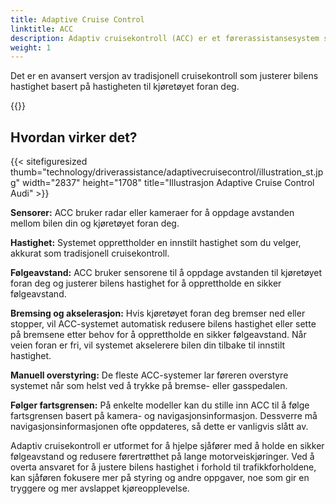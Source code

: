 ```yaml
---
title: Adaptive Cruise Control
linktitle: ACC
description: Adaptiv cruisekontroll (ACC) er et førerassistansesystem som bruker sensorer og programvare for å opprettholde en sikker følgeavstand mellom bilen og kjøretøyet foran deg mens du kjører på motorveien.
weight: 1
---
```

<!-- markdownlint-disable MD033 -->

Det er en avansert versjon av tradisjonell cruisekontroll som justerer bilens hastighet basert på hastigheten til kjøretøyet foran deg.

{{<evkxdisplayaddarticle />}}

## Hvordan virker det?

{{< sitefiguresized thumb="technology/driverassistance/adaptivecruisecontrol/illustration_st.jpg" width="2837" height="1708" title="Illustrasjon Adaptive Cruise Control Audi" >}}

**Sensorer:** ACC bruker radar eller kameraer for å oppdage avstanden mellom bilen din og kjøretøyet foran deg.

**Hastighet:** Systemet opprettholder en innstilt hastighet som du velger, akkurat som tradisjonell cruisekontroll.

**Følgeavstand:** ACC bruker sensorene til å oppdage avstanden til kjøretøyet foran deg og justerer bilens hastighet for å opprettholde en sikker følgeavstand.

**Bremsing og akselerasjon:** Hvis kjøretøyet foran deg bremser ned eller stopper, vil ACC-systemet automatisk redusere bilens hastighet eller sette på bremsene etter behov for å opprettholde en sikker følgeavstand. Når veien foran er fri, vil systemet akselerere bilen din tilbake til innstilt hastighet.

**Manuell overstyring:** De fleste ACC-systemer lar føreren overstyre systemet når som helst ved å trykke på bremse- eller gasspedalen.

**Følger fartsgrensen:** På enkelte modeller kan du stille inn ACC til å følge fartsgrensen basert på kamera- og navigasjonsinformasjon. Dessverre må navigasjonsinformasjonen ofte oppdateres, så dette er vanligvis slått av.

Adaptiv cruisekontroll er utformet for å hjelpe sjåfører med å holde en sikker følgeavstand og redusere førertrøtthet på lange motorveiskjøringer. Ved å overta ansvaret for å justere bilens hastighet i forhold til trafikkforholdene, kan sjåføren fokusere mer på styring og andre oppgaver, noe som gir en tryggere og mer avslappet kjøreopplevelse.
